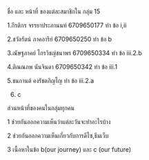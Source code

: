 ชื่อ และ หน้าที่ ของแต่ละสมาชิกใน กลุ่ม 15

1.กีรติกร จรรยาประภานนท์ 6709650177 ทำ ข้อ i,ii 

2.ชวัลรัตน์ ภาคอารีย์ 6709650250 ทำ ข้อ b

3.ณัษฐภาคย์ ไกรวิชญ์ชนาพร 6709650334 ทำ ข้อ iii.2.b

4.ติณณภพ นันจินดา 6709650342 ทำ ข้อ iii.1

5.ชนกานต์ คงรัชตภิญโญ ทำ ข้อ iii.2.a

6. c

ส่วนหน้าที่ของคนในกลุ่มทุกคน

1 ช่วยกันออกความเห็นว่าแต่ละวันจะทำอะไรบ้าง

2 ช่วยกันออกความเห็นเกี่ยวกับการดีไซ,ธีมเว็บ

3 เนื้อหาในข้อ b(our journey) และ c (our future)
